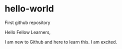 # hello-world
First github repository 

Hello Fellow Learners,

I am new to Github and here to learn this. I am excited. 
